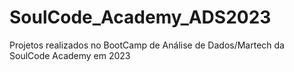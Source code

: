 # SoulCode_Academy_ADS2023
Projetos realizados no BootCamp de Análise de Dados/Martech da SoulCode Academy em 2023
